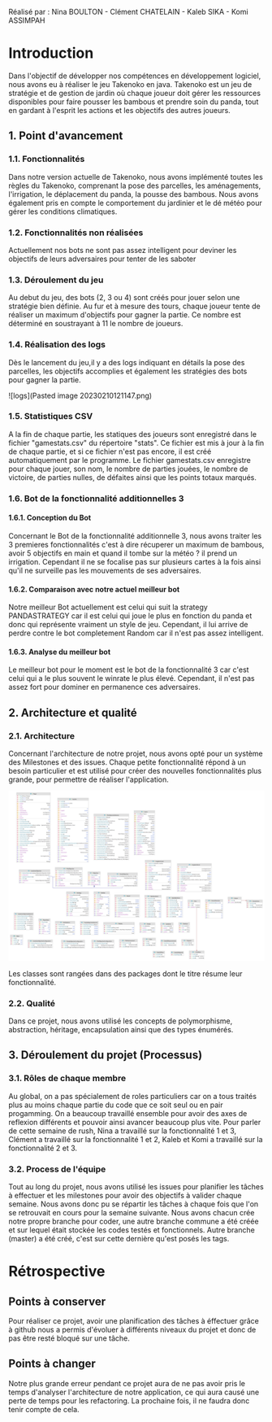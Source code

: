 Réalisé par : Nina BOULTON - Clément CHATELAIN - Kaleb SIKA - Komi ASSIMPAH

# Introduction
Dans l'objectif de développer nos compétences en développement logiciel, nous avons eu à réaliser le jeu Takenoko en java. Takenoko est un jeu de stratégie et de gestion de jardin où chaque joueur doit gérer les ressources disponibles pour faire pousser les bambous et prendre soin du panda, tout en gardant à l'esprit les actions et les objectifs des autres joueurs.

## 1. Point d'avancement
### 1.1. Fonctionnalités
Dans notre version actuelle de Takenoko, nous avons implémenté toutes les règles du Takenoko, comprenant la pose des parcelles, les aménagements, l'irrigation, le déplacement du panda, la pousse des bambous. Nous avons également pris en compte le comportement du jardinier et le dé météo pour gérer les conditions climatiques.

### 1.2. Fonctionnalités non réalisées
Actuellement nos bots ne sont pas assez intelligent pour deviner les objectifs de leurs adversaires pour tenter de les saboter

### 1.3. Déroulement du jeu
Au debut du jeu, des bots (2, 3 ou 4) sont créés pour jouer selon une stratégie bien définie. Au fur et à mesure des tours, chaque joueur tente de réaliser un maximum d'objectifs pour gagner la partie. Ce nombre est déterminé en soustrayant à 11 le nombre de joueurs.

### 1.4. Réalisation des logs
Dès le lancement du jeu,il y a des logs indiquant en détails la pose des parcelles, les objectifs accomplies et également les stratégies des bots pour gagner la partie.

![logs](Pasted image 20230210121147.png)
### 1.5. Statistiques CSV
A la fin de chaque partie, les statiques des joueurs sont enregistré dans le fichier "gamestats.csv" du répertoire "stats". Ce fichier est mis à jour à la fin de chaque partie, et si ce fichier n'est pas encore, il est créé automatiquement par le programme.
Le fichier gamestats.csv enregistre pour chaque jouer, son nom, le nombre de parties jouées, le nombre de victoire, de parties nulles, de défaites ainsi que les points totaux marqués.


### 1.6. Bot de la fonctionnalité additionnelles 3

#### 1.6.1. Conception du Bot
Concernant le Bot de la fonctionnalité additionnelle 3, nous avons traiter les 3 premieres fonctionnalités c'est à dire récuperer un maximum de bambous, avoir 5 objectifs en main et quand il tombe sur la météo ? il prend un irrigation. Cependant il ne se focalise pas sur plusieurs cartes à la fois ainsi qu'il ne surveille pas les mouvements de ses adversaires.

#### 1.6.2. Comparaison avec notre actuel meilleur bot
Notre meilleur Bot actuellement est celui qui suit la strategy PANDASTRATEGY car il est celui qui joue le plus en fonction du panda et donc qui représente vraiment un style de jeu. Cependant, il lui arrive de perdre contre le bot completement Random car il n'est pas assez intelligent.

#### 1.6.3. Analyse du meilleur bot
Le meilleur bot pour le moment est le bot de la fonctionnalité 3 car c'est celui qui a le plus souvent le winrate le plus élevé. Cependant, il n'est pas assez fort pour dominer en permanence ces adversaires.

## 2. Architecture et qualité

### 2.1. Architecture
Concernant l'architecture de notre projet, nous avons opté pour un système des Milestones et des issues. Chaque petite fonctionnalité répond à un besoin particulier et est utilisé pour créer des nouvelles fonctionnalités plus grande, pour permettre de réaliser l'application.

![diagrammes_de_classe](startingpoint.png)

Les classes sont rangées dans des packages dont le titre résume leur fonctionnalité.

### 2.2. Qualité
Dans ce projet, nous avons utilisé les concepts de polymorphisme, abstraction, héritage, encapsulation ainsi que des types énumérés.

## 3. Déroulement du projet (Processus)

### 3.1. Rôles de chaque membre
Au global, on a pas spécialement de roles particuliers car on a tous traités plus au moins chaque partie du code que ce soit seul ou en pair progamming. On a beaucoup travaillé ensemble pour avoir des axes de reflexion différents et pouvoir ainsi avancer beaucoup plus vite.
Pour parler de cette semaine de rush, Nina a travaillé sur la fonctionnalité 1 et 3, Clément a travaillé sur la fonctionnalité 1 et 2, Kaleb et Komi a travaillé sur la fonctionnalité 2 et 3.

### 3.2. Process de l'équipe
Tout au long du projet, nous avons utilisé les issues pour planifier les tâches à effectuer et les milestones pour avoir des objectifs à valider chaque semaine. Nous avons donc pu se répartir les tâches à chaque fois que l'on se retrouvait en cours pour la semaine suivante. Nous avons chacun crée notre propre branche pour coder, une autre branche commune a été créée et sur lequel était stockée les codes testés et fonctionnels. Autre branche (master) a été créé, c'est sur cette dernière qu'est posés les tags.

# Rétrospective
## Points à conserver
Pour réaliser ce projet, avoir une planification des tâches à éffectuer grâce à github nous a permis d'évoluer à différents niveaux du projet et donc de pas être resté bloqué sur une tâche.

## Points à changer
Notre plus grande erreur pendant ce projet aura de ne pas avoir pris le temps d'analyser l'architecture de notre application, ce qui aura causé une perte de temps pour les refactoring. La prochaine fois, il ne faudra donc tenir compte de cela.